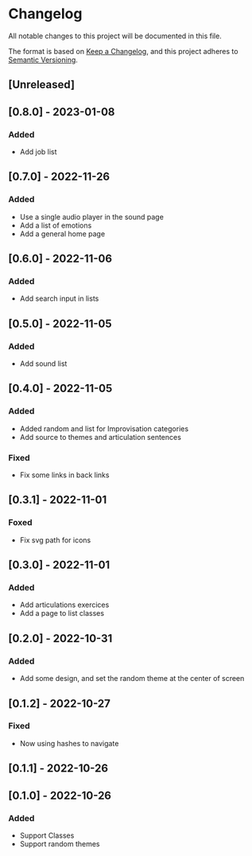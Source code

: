 # Changelog

All notable changes to this project will be documented in this file.

The format is based on [Keep a Changelog](https://keepachangelog.com/en/1.0.0/),
and this project adheres to [Semantic Versioning](https://semver.org/spec/v2.0.0.html).

## [Unreleased]

## [0.8.0] - 2023-01-08

### Added

- Add job list

## [0.7.0] - 2022-11-26

### Added

- Use a single audio player in the sound page
- Add a list of emotions
- Add a general home page

## [0.6.0] - 2022-11-06

### Added

- Add search input in lists

## [0.5.0] - 2022-11-05

### Added

- Add sound list

## [0.4.0] - 2022-11-05

### Added

- Added random and list for Improvisation categories
- Add source to themes and articulation sentences

### Fixed

- Fix some links in back links

## [0.3.1] - 2022-11-01

### Foxed

- Fix svg path for icons

## [0.3.0] - 2022-11-01

### Added

- Add articulations exercices
- Add a page to list classes

## [0.2.0] - 2022-10-31

### Added

- Add some design, and set the random theme at the center of screen

## [0.1.2] - 2022-10-27

### Fixed

- Now using hashes to navigate

## [0.1.1] - 2022-10-26

## [0.1.0] - 2022-10-26

### Added

- Support Classes
- Support random themes
